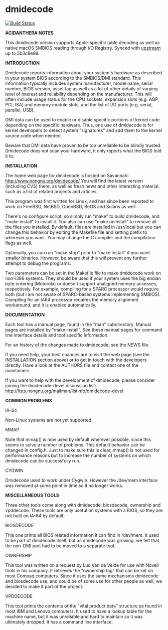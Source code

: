 dmidecode
=========

[![Build Status](https://travis-ci.com/acidanthera/dmidecode.svg?branch=master)](https://travis-ci.com/acidanthera/dmidecode)

**ACIDANTHERA NOTES**

This dmidecode version supports Apple-specific table decoding as well
as native macOS SMBIOS reading through I/O Registry. Synced with
[upstream](http://git.savannah.gnu.org/cgit/dmidecode.git) up to 5b3c8e99.

**INTRODUCTION**

Dmidecode reports information about your system's hardware as described in
your system BIOS according to the SMBIOS/DMI standard. This information
typically includes system manufacturer, model name, serial number, BIOS
version, asset tag as well as a lot of other details of varying level of
interest and reliability depending on the manufacturer. This will often
include usage status for the CPU sockets, expansion slots (e.g. AGP, PCI,
ISA) and memory module slots, and the list of I/O ports (e.g. serial,
parallel, USB).

DMI data can be used to enable or disable specific portions of kernel code
depending on the specific hardware. Thus, one use of dmidecode is for kernel
developers to detect system "signatures" and add them to the kernel source
code when needed.

Beware that DMI data have proven to be too unreliable to be blindly trusted.
Dmidecode does not scan your hardware, it only reports what the BIOS told it
to.


**INSTALLATION**

The home web page for dmidecode is hosted on Savannah:
  http://www.nongnu.org/dmidecode/
You will find the latest version (including CVS) there, as well as fresh news
and other interesting material, such as a list of related projects and
articles.

This program was first written for Linux, and has since been reported to work
on FreeBSD, NetBSD, OpenBSD, BeOS and Solaris as well.

There's no configure script, so simply run "make" to build dmidecode, and
"make install" to install it. You also can use "make uninstall" to remove
all the files you installed. By default, files are installed in /usr/local
but you can change this behavior by editing the Makefile file and setting
prefix to wherever you want. You may change the C compiler and the
compilation flags as well.

Optionally, you can run "make strip" prior to "make install" if you want
smaller binaries. However, be aware that this will prevent any further
attempt to debug the programs.

Two parameters can be set in the Makefile file to make dmidecode work on
non-i386 systems. They should be used if your system uses the big endian
byte ordering (Motorola) or doesn't support unaligned memory accesses,
respectively. For example, compiling for a SPARC processor would require
both (but I am not aware of SPARC-based systems implementing SMBIOS).
Compiling for an IA64 processor requires the memory alignment workaround,
and it is enabled automatically.


**DOCUMENTATION**

Each tool has a manual page, found in the "man" subdirectory. Manual pages
are installed by "make install". See these manual pages for command line
interface details and tool specific information.

For an history of the changes made to dmidecode, see the NEWS file.

If you need help, your best chances are to visit the web page (see the
INSTALLATION section above) or to get in touch with the developers directly.
Have a look at the AUTHORS file and contact one of the maintainers.

If you want to help with the development of dmidecode, please consider
joining the dmidecode-devel discussion list:
  http://lists.nongnu.org/mailman/listinfo/dmidecode-devel


**COMMON PROBLEMS**

IA-64

Non-Linux systems are not yet supported.

MMAP

Note that mmap() is now used by default wherever possible, since this seems
to solve a number of problems. This default behavior can be changed in
config.h. Just to make sure this is clear, mmap() is not used for performance
reasons but to increase the number of systems on which dmidecode can be
successfully run.

CYGWIN

Dmidecode used to work under Cygwin. However the /dev/mem interface was
removed at some point in time so it no longer works.


**MISCELLANEOUS TOOLS**

Three other tools come along with dmidecode: biosdecode, ownership and
vpddecode. These tools are only useful on systems with a BIOS, so they
are not built on IA-64 by default.

BIOSDECODE

This one prints all BIOS related information it can find in /dev/mem.
It used to be part of dmidecode itself, but as dmidecode was growing,
we felt that the non-DMI part had to be moved to a separate tool.

OWNERSHIP

This tool was written on a request by Luc Van de Velde for use with Novell
tools in his company. It retrieves the "ownership tag" that can be set on
most Compaq computers. Since it uses the same mechanisms dmidecode and
biosdecode use, and could be of some use for other people as well, we
decided to make it part of the project.

VPDDECODE

This tool prints the contents of the "vital product data" structure as
found in most IBM and Lenovo computers. It used to have a lookup table
for the machine name, but it was unreliable and hard to maintain so it
was ultimately dropped. It has a command line interface.
